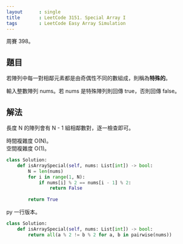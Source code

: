 ```yaml
---
layout      : single
title       : LeetCode 3151. Special Array I
tags        : LeetCode Easy Array Simulation
---
```

周賽 398。

## 題目

若陣列中每一對相鄰元素都是由奇偶性不同的數組成，則稱為**特殊的**。  

輸入整數陣列 nums。若 nums 是特殊陣列則回傳 true，否則回傳 false。  

## 解法

長度 N 的陣列會有 N - 1 組相鄰數對，逐一檢查即可。  

時間複雜度 O(N)。  
空間複雜度 O(1)。  

```python
class Solution:
    def isArraySpecial(self, nums: List[int]) -> bool:
        N = len(nums)
        for i in range(1, N):
            if nums[i] % 2 == nums[i - 1] % 2:
                return False
        
        return True
```

py 一行版本。  

```python
class Solution:
    def isArraySpecial(self, nums: List[int]) -> bool:
        return all(a % 2 != b % 2 for a, b in pairwise(nums))
```
